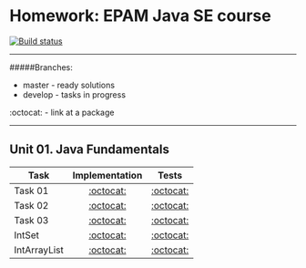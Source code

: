 # Homework: EPAM Java SE course
[![Build status][travis-image]][travis-url]

---
#####Branches:
- master - ready solutions
- develop - tasks in progress

:octocat: - link at a package

---

## Unit 01. Java Fundamentals
| Task | Implementation | Tests |
|------|:--------------:|:-----:|
| Task 01 | [:octocat:](src/main/java/com/github/leo_scream/java_se_course/task01) | [:octocat:](src/test/java/com/github/leo_scream/java_se_course/task01) |
| Task 02 | [:octocat:](src/main/java/com/github/leo_scream/java_se_course/task02) | [:octocat:](src/test/java/com/github/leo_scream/java_se_course/task02) |
| Task 03 | [:octocat:](src/main/java/com/github/leo_scream/java_se_course/task03) | [:octocat:](src/test/java/com/github/leo_scream/java_se_course/task03) |
| IntSet | [:octocat:](src/main/java/com/github/leo_scream/java_se_course/intset) | [:octocat:](src/test/java/com/github/leo_scream/java_se_course/intset)
| IntArrayList | [:octocat:](src/main/java/com/github/leo_scream/java_se_course/intarraylist) | [:octocat:](src/test/java/com/github/leo_scream/java_se_course/intarraylist) 

[travis-image]: https://travis-ci.org/Leo-Scream/java-se-course.svg?branch=master
[travis-url]: https://travis-ci.org/Leo-Scream/java-se-course
